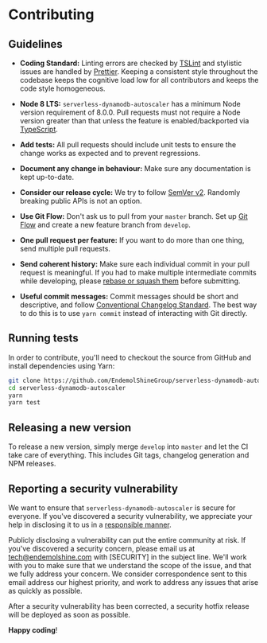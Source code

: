 # Contributing

## Guidelines

- **Coding Standard:** Linting errors are checked by [TSLint][link-tslint] and
  stylistic issues are handled by [Prettier][link-prettier]. Keeping a
  consistent style throughout the codebase keeps the cognitive load low for all
  contributors and keeps the code style homogeneous.

- **Node 8 LTS:** `serverless-dynamodb-autoscaler` has a minimum Node version
  requirement of 8.0.0. Pull requests must not require a Node version greater
  than that unless the feature is enabled/backported via
  [TypeScript][link-typescript].

- **Add tests:** All pull requests should include unit tests to ensure the
  change works as expected and to prevent regressions.

- **Document any change in behaviour:** Make sure any documentation is kept
  up-to-date.

- **Consider our release cycle:** We try to follow [SemVer v2][link-semver].
  Randomly breaking public APIs is not an option.

- **Use Git Flow:** Don't ask us to pull from your `master` branch. Set up
  [Git Flow][link-git-flow] and create a new feature branch from `develop`.

- **One pull request per feature:** If you want to do more than one thing, send
  multiple pull requests.

- **Send coherent history:** Make sure each individual commit in your pull
  request is meaningful. If you had to make multiple intermediate commits while
  developing, please [rebase or squash them][link-git-rewrite] before
  submitting.

- **Useful commit messages:** Commit messages should be short and descriptive,
  and follow [Conventional Changelog Standard][link-conventional-changelog].
  The best way to do this is to use `yarn commit` instead of interacting with
  Git directly.

## Running tests

In order to contribute, you'll need to checkout the source from GitHub and
install dependencies using Yarn:

``` bash
git clone https://github.com/EndemolShineGroup/serverless-dynamodb-autoscaler.git
cd serverless-dynamodb-autoscaler
yarn
yarn test
```

## Releasing a new version

To release a new version, simply merge `develop` into `master` and let the CI
take care of everything. This includes Git tags, changelog generation and NPM
releases.

## Reporting a security vulnerability

We want to ensure that `serverless-dynamodb-autoscaler` is secure for everyone. If
you've discovered a security vulnerability, we appreciate your help in
disclosing it to us in a [responsible manner][link-responsible-disclosure].

Publicly disclosing a vulnerability can put the entire community at risk. If
you've discovered a security concern, please email us at tech@endemolshine.com
with [SECURITY] in the subject line. We'll work with you to make sure that we
understand the scope of the issue, and that we fully address your concern. We
consider correspondence sent to this email address our highest priority, and
work to address any issues that arise as quickly as possible.

After a security vulnerability has been corrected, a security hotfix release
will be deployed as soon as possible.

**Happy coding**!

[link-lerna]: https://lernajs.io/
[link-yarn-workspaces]: https://yarnpkg.com/blog/2017/08/02/introducing-workspaces/
[link-tslint]: https://palantir.github.io/tslint/
[link-prettier]: https://prettier.io/
[link-typescript]: https://www.typescriptlang.org/
[link-semver]: http://semver.org/
[link-git-flow]: http://nvie.com/posts/a-successful-git-branching-model/
[link-git-rewrite]: http://www.git-scm.com/book/en/v2/Git-Tools-Rewriting-History#Changing-Multiple-Commit-Messages
[link-conventional-changelog]: https://github.com/conventional-changelog/conventional-changelog
[link-responsible-disclosure]: http://en.wikipedia.org/wiki/Responsible_disclosure
